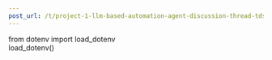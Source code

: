 ```yaml
---
post_url: /t/project-1-llm-based-automation-agent-discussion-thread-tds-jan-2025/164277/425
---
```

from dotenv import load\_dotenv  
load\_dotenv()